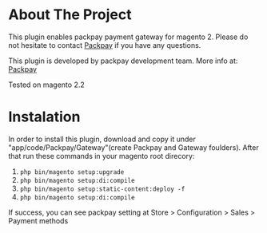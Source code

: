 # About The Project


This plugin enables packpay payment gateway for magento 2. Please do not hesitate to contact [Packpay](https://packpay.ir/contact)
if you have any questions.

This plugin is developed by packpay development team. More info at: [Packpay](https://lab.packpay.ir/)

Tested on magento 2.2

# Instalation

In order to install this plugin, download and copy it under "app/code/Packpay/Gateway"(create Packpay and Gateway foulders).
After that run these commands in your magento root direcory:
1. ```php bin/magento setup:upgrade```
2. ```php bin/magento setup:di:compile```
3. ``` php bin/magento setup:static-content:deploy -f ```
4. ```php bin/magento setup:di:compile```

If success, you can see packpay setting at Store > Configuration > Sales > Payment methods

